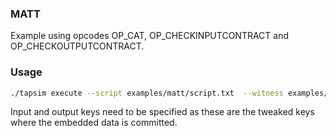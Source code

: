 ### MATT
Example using opcodes OP_CAT, OP_CHECKINPUTCONTRACT and OP_CHECKOUTPUTCONTRACT.

### Usage
```bash
./tapsim execute --script examples/matt/script.txt  --witness examples/matt/witness.txt --tagfile examples/matt/tags.json --inputkey "04cb5a1bc1f576b90405274bb123d798cd9df47e85085648c8ba00299bd29427" --outputkey "9d756824ce50f52914818bae4ca5283c2fa500e89d3ad063d2dcf443c84859ce"
```

Input and output keys need to be specified as these are the tweaked keys where
the embedded data is committed.
